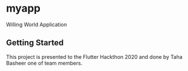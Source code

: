 # myapp

Willing World Application

## Getting Started

This project is presented to the Flutter Hackthon 2020 and done by Taha Basheer one of team members.
